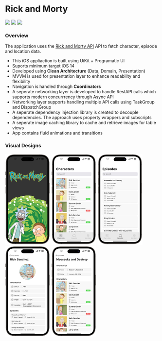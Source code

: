
# Rick and Morty

<p>
<img src="https://img.shields.io/badge/Swift-5.9-violet">
<img src="https://img.shields.io/badge/iOS-14-green">
<img src="https://img.shields.io/badge/XCode-15-blue">
</p>

### Overview

The application uses the [Rick and Morty API](https://rickandmortyapi.com/) API to fetch character, episode and location data.

- This iOS appliaction is built using UiKit + Programatic UI
- Suports minimum target iOS 14
- Developed using **Clean Architecture** (Data, Domain, Presentation)
- MVVM is used for presentation layer to enhance readability and flexibility
- Navigation is handled through **Coordinators**
- A seperate networking layer is developed to handle RestAPI calls which supports modern concurrrency through Async API
- Networking layer supports handling multiple API calls using TaskGroup and DispatchGroup
- A seperate dependency injection library is created to decouple dependencies. The approach uses property wrappers and subscripts
- A seperate image caching library to cache and retrieve images for table views
- App contains fluid animations and transitions

### Visual Designs
<p>
  <img src="https://github.com/hishd/RickAndMorty/blob/master/Images/1.png?raw=true" height="300">
  <img src="https://github.com/hishd/RickAndMorty/blob/master/Images/2.png?raw=true" height="300">
  <img src="https://github.com/hishd/RickAndMorty/blob/master/Images/3.png?raw=true" height="300">
  <img src="https://github.com/hishd/RickAndMorty/blob/master/Images/4.png?raw=true" height="300">
  <img src="https://github.com/hishd/RickAndMorty/blob/master/Images/5.png?raw=true" height="300">
</p>
